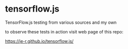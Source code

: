 # tensorflow.js
TensorFlow.js testing from various sources and my own

to observe these tests in action visit web page of this repo:

https://je-r.github.io/tensorflow.js/
